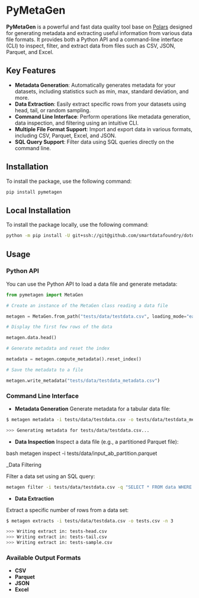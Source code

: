 # PyMetaGen

**PyMetaGen** is a powerful and fast data quality tool base on [Polars](https://pola.rs/#) designed for generating metadata and extracting useful information from various data file formats. It provides both a Python API and a command-line interface (CLI) to inspect, filter, and extract data from files such as CSV, JSON, Parquet, and Excel.

## Key Features

- **Metadata Generation**: Automatically generates metadata for your datasets, including statistics such as min, max, standard deviation, and more.
- **Data Extraction**: Easily extract specific rows from your datasets using head, tail, or random sampling.
- **Command Line Interface**: Perform operations like metadata generation, data inspection, and filtering using an intuitive CLI.
- **Multiple File Format Support**: Import and export data in various formats, including CSV, Parquet, Excel, and JSON.
- **SQL Query Support**: Filter data using SQL queries directly on the command line.

## Installation

To install the package, use the following command:

```bash
pip install pymetagen
```

## Local Installation

To install the package locally, use the following command:

```bash
python -m pip install -U git+ssh://git@github.com/smartdatafoundry/dotdda.git@dev/main
```

## Usage

### Python API

You can use the Python API to load a data file and generate metadata:

```python
from pymetagen import MetaGen

# Create an instance of the MetaGen class reading a data file

metagen = MetaGen.from_path("tests/data/testdata.csv", loading_mode="eager")

# Display the first few rows of the data

metagen.data.head()
```

```python
# Generate metadata and reset the index

metadata = metagen.compute_metadata().reset_index()

```

```python
# Save the metadata to a file

metagen.write_metadata("tests/data/testdata_metadata.csv")
```

### Command Line Interface

- **Metadata Generation**
Generate metadata for a tabular data file:

```bash
$ metagen metadata -i tests/data/testdata.csv -o tests/data/testdata_metadata.csv

>>> Generating metadata for tests/data/testdata.csv...
```

- **Data Inspection**
Inspect a data file (e.g., a partitioned Parquet file):

bash
metagen inspect -i tests/data/input_ab_partition.parquet

_Data Filtering

Filter a data set using an SQL query:

```bash
metagen filter -i tests/data/testdata.csv -q "SELECT * FROM data WHERE imdb_score > 9"
```

- **Data Extraction**

Extract a specific number of rows from a data set:

```bash
$ metagen extracts -i tests/data/testdata.csv -o tests.csv -n 3

>>> Writing extract in: tests-head.csv
>>> Writing extract in: tests-tail.csv
>>> Writing extract in: tests-sample.csv
```

### Available Output Formats

- **CSV**
- **Parquet**
- **JSON**
- **Excel**
